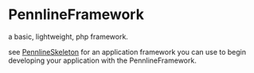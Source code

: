 # PennlineFramework

a basic, lightweight, php framework.

see [PennlineSkeleton][1] for an application framework you can use to begin developing your application with the PennlineFramework.


[1]: https://github.com/dan-nl/PennlineSkeleton
